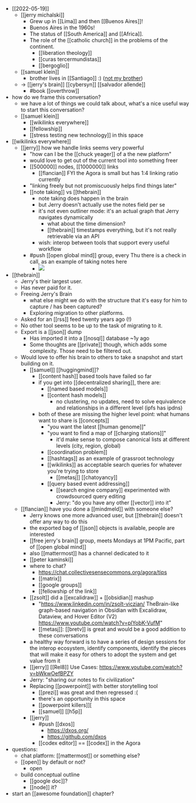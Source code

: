 - [[2022-05-19]]
    - [[jerry michalski]]
        - Grew up in [[Lima]] and then [[Buenos Aires]]!
        - Buenos Aires in the 1960s!
        - The status of [[South America]] and [[Africa]].
        - The role of the [[catholic church]] in the problems of the continent.
            - [[liberation theology]]
            - [[curas tercermundistas]]
            - [[bergoglio]]
    - [[samuel klein]]
        - brother lives in [[Santiago]] :)  ([not my brother](https://jhoansebastiangrey.com/))
    - -> [[jerry's brain]] [[cybersyn]] [[salvador allende]]
        - #book [[overthrow]]
- how do we frame this conversation?
    - we have a lot of things we could talk about, what's a nice useful way to start this conversation?
    - [[samuel klein]]
        - [[wikilinks everywhere]]
        - [[fellowship]]
        - [[stress testing new technology]] in this space
- [[wikilinks everywhere]]
    - [[jerry]] how we handle links seems very powerful
        - "how can I be the [[chuck yeager]] of a the new platform"
        - would love to get out of the current tool into something freer
        - [[500000]] nodes, [[1000000]] links
            - [[flancian]] FYI the Agora is small but has 1:4 linking ratio currently
        - "linking freely but not promiscuously helps find things later"
        - [[note taking]] vs [[thebrain]]
            - note taking does happen in the brain
            - but Jerry doesn't actually use the notes field per se
            - it's not even outliner mode: it's an actual graph that Jerry navigates dynamically
                - what about the time dimension?
                - [[thebrain]] timestamps everything, but it's not really retrievable via an API
            - wish: interop between tools that support every useful workflow
        - #push [[open global mind]] group, every Thu there is a check in call, as an example of taking notes here
            - ![](https://doc.anagora.org/uploads/upload_a6763abac582c19f6140b7f68bf880d0.png)
- [[thebrain]]
    - Jerry's their largest user.
    - Has never paid for it.
    - Freeing Jerry's Brain
        - what else might we do with the structure that it's easy for him to capture / has been captured?
        - Exploring migration to other platforms. 
    - Asked for an [[rss]] feed twenty years ago (!)
    - No other tool seems to be up to the task of migrating to it.
    - Export is a [[json]] dump
        - Has imported it into a [[nosql]] database ~1y ago
        - Some thoughts are [[private]] though, which adds some complexity. Those need to be filtered out.
    - Would love to offer his brain to others to take a snapshot and start building on it.
        - [[samuel]] [[huggingmind]]?
            - [[content hash]] based tools have failed so far
            - if you get into [[decentralized sharing]], there are:
                - [[named based models]]
                - [[content hash models]]
                    - no clustering, no updates, need to solve equivalence and relationships in a different level (ipfs has ipdns)
            - both of these are missing the higher level point: what humans want to share is [[concepts]]
                - "you want the latest [[human genome]]"
                - "you want to find a map of [[charging stations]]"
                    - it'd make sense to compose canonical lists at different levels (city, region, global)
                - [[coordination problem]]
                - [[hashtags]] as an example of grassroot technology
                - [[wikilinks]] as acceptable search queries for whatever you're trying to store
                    - [[metasj]] [[chatoyancy]]
                - [[query based event addressing]]
                    - [[search engine company]] experimented with crowdsourced query editing
                    - Jerry: "do you have any other [[vector]] into it"
    - [[flancian]] have you done a [[mindmeld]] with someone else?
        - Jerry knows one more advanced user, but [[thebrain]] doesn't offer any way to do this
        - the exported bag of [[json]] objects is available, people are interested
        - [[free jerry's brain]] group, meets Mondays at 1PM Pacific, part of [[open global mind]]
        - also [[mattermost]] has a channel dedicated to it
        - [[peter kaminski]]
        - where to chat?
            - https://chat.collectivesensecommons.org/agora/tips
            - [[matrix]] 
            - [[google groups]]
            - [[fellowship of the link]]
        - [[zsolt]] did a [[excalidraw]] + [[obsidian]] mashup
            - "https://www.linkedin.com/in/zsolt-viczian/ TheBrain-like graph-based navigation in Obsidian with Excalidraw, Dataview, and Hover Editor (V2)  https://www.youtube.com/watch?v=plYobK-VufM"
            - [[metasj]]: [[bretv]] is great and would be a good addition to these conversations
        - a healthy way forward is to have a series of design sessions for the interop ecosystem, identify components, identify the pieces that will make it easy for others to adopt the system and get value from it
        - [[jerry]] [[Rel8]] Use Cases: https://www.youtube.com/watch?v=bWkwOefBPZY
        - Jerry: "sharing our notes to fix civilization"
        - Replacing [[powerpoint]] with better storytelling tool
            - [[prezi]] was great and then regressed :(
            - there's an opportunity in this space
            - [[powerpoint killers]][
            - [[samuel]] [[h5p]]
        - [[jerry]] 
            - #push [[dxos]]
                - https://dxos.org/
                - https://github.com/dxos
            - [[codex editor]] == [[codex]] in the Agora
- questions:
    - chat platform: [[mattermost]] or something else?
    - [[open]] by default or not?
        - open
    - build conceptual outline
        - [[google doc]]?
        - [[node]] it?
- start an [[awesome foundation]] chapter?
